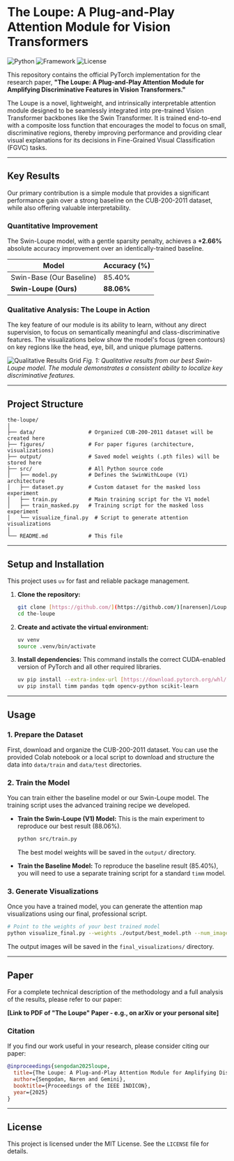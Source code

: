 # The Loupe: A Plug-and-Play Attention Module for Vision Transformers

![Python](https://img.shields.io/badge/Python-3.11-blue.svg)
![Framework](https://img.shields.io/badge/Framework-PyTorch-orange.svg)
![License](https://img.shields.io/badge/License-MIT-green.svg)

This repository contains the official PyTorch implementation for the research paper, **"The Loupe: A Plug-and-Play Attention Module for Amplifying Discriminative Features in Vision Transformers."**

The Loupe is a novel, lightweight, and intrinsically interpretable attention module designed to be seamlessly integrated into pre-trained Vision Transformer backbones like the Swin Transformer. It is trained end-to-end with a composite loss function that encourages the model to focus on small, discriminative regions, thereby improving performance and providing clear visual explanations for its decisions in Fine-Grained Visual Classification (FGVC) tasks.

---

## Key Results

Our primary contribution is a simple module that provides a significant performance gain over a strong baseline on the CUB-200-2011 dataset, while also offering valuable interpretability.

### Quantitative Improvement

The Swin-Loupe model, with a gentle sparsity penalty, achieves a **+2.66%** absolute accuracy improvement over an identically-trained baseline.

| Model                  | Accuracy (%) |
| ---------------------- | ------------ |
| Swin-Base (Our Baseline) | 85.40%       |
| **Swin-Loupe (Ours)** | **88.06%** |

### Qualitative Analysis: The Loupe in Action

The key feature of our module is its ability to learn, without any direct supervision, to focus on semantically meaningful and class-discriminative features. The visualizations below show the model's focus (green contours) on key regions like the head, eye, bill, and unique plumage patterns.

![Qualitative Results Grid](figures/visualization_grid.jpg)
*Fig. 1: Qualitative results from our best Swin-Loupe model. The module demonstrates a consistent ability to localize key discriminative features.*

---

## Project Structure

```
the-loupe/
│
├── data/                 # Organized CUB-200-2011 dataset will be created here
├── figures/              # For paper figures (architecture, visualizations)
├── output/               # Saved model weights (.pth files) will be stored here
├── src/                  # All Python source code
│   ├── model.py          # Defines the SwinWithLoupe (V1) architecture
│   ├── dataset.py        # Custom dataset for the masked loss experiment
│   ├── train.py          # Main training script for the V1 model
│   ├── train_masked.py   # Training script for the masked loss experiment
│   └── visualize_final.py  # Script to generate attention visualizations
│
└── README.md             # This file
```

---

## Setup and Installation

This project uses `uv` for fast and reliable package management.

1.  **Clone the repository:**
    ```bash
    git clone [https://github.com/](https://github.com/)[narensen]/Loupe.git
    cd the-loupe
    ```

2.  **Create and activate the virtual environment:**
    ```bash
    uv venv
    source .venv/bin/activate
    ```

3.  **Install dependencies:**
    This command installs the correct CUDA-enabled version of PyTorch and all other required libraries.
    ```bash
    uv pip install --extra-index-url [https://download.pytorch.org/whl/cu121](https://download.pytorch.org/whl/cu121) torch torchvision
    uv pip install timm pandas tqdm opencv-python scikit-learn
    ```

---

## Usage

### 1. Prepare the Dataset

First, download and organize the CUB-200-2011 dataset. You can use the provided Colab notebook or a local script to download and structure the data into `data/train` and `data/test` directories.

### 2. Train the Model

You can train either the baseline model or our Swin-Loupe model. The training script uses the advanced training recipe we developed.

* **Train the Swin-Loupe (V1) Model:**
    This is the main experiment to reproduce our best result (88.06%).
    ```bash
    python src/train.py
    ```
    The best model weights will be saved in the `output/` directory.

* **Train the Baseline Model:**
    To reproduce the baseline result (85.40%), you will need to use a separate training script for a standard `timm` model.

### 3. Generate Visualizations

Once you have a trained model, you can generate the attention map visualizations using our final, professional script.

```bash
# Point to the weights of your best trained model
python visualize_final.py --weights ./output/best_model.pth --num_images 10
```

The output images will be saved in the `final_visualizations/` directory.

---

## Paper

For a complete technical description of the methodology and a full analysis of the results, please refer to our paper:

**[Link to PDF of "The Loupe" Paper - e.g., on arXiv or your personal site]**

### Citation

If you find our work useful in your research, please consider citing our paper:

```bibtex
@inproceedings{sengodan2025loupe,
  title={The Loupe: A Plug-and-Play Attention Module for Amplifying Discriminative Features in Vision Transformers},
  author={Sengodan, Naren and Gemini},
  booktitle={Proceedings of the IEEE INDICON},
  year={2025}
}
```

---

## License

This project is licensed under the MIT License. See the `LICENSE` file for details.
